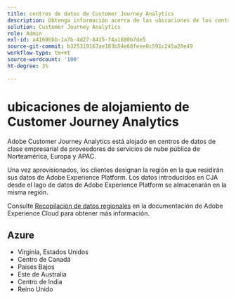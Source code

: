 ```yaml
---
title: centros de datos de Customer Journey Analytics
description: Obtenga información acerca de las ubicaciones de los centros de datos de CJA en todo el mundo.
solution: Customer Journey Analytics
role: Admin
exl-id: a41686bb-1a7b-4d27-8415-f4a1880b7de5
source-git-commit: b325319167ae183b54e60feee0c591c245a20e49
workflow-type: tm+mt
source-wordcount: '100'
ht-degree: 3%

---
```


# ubicaciones de alojamiento de Customer Journey Analytics

Adobe Customer Journey Analytics está alojado en centros de datos de clase empresarial de proveedores de servicios de nube pública de Norteamérica, Europa y APAC.

Una vez aprovisionados, los clientes designan la región en la que residirán sus datos de Adobe Experience Platform. Los datos introducidos en CJA desde el lago de datos de Adobe Experience Platform se almacenarán en la misma región.

Consulte [Recopilación de datos regionales](https://experienceleague.adobe.com/en/docs/core-services/interface/data-collection/rdc) en la documentación de Adobe Experience Cloud para obtener más información.

## Azure

- Virginia, Estados Unidos
- Centro de Canadá
- Países Bajos
- Este de Australia
- Centro de India
- Reino Unido


